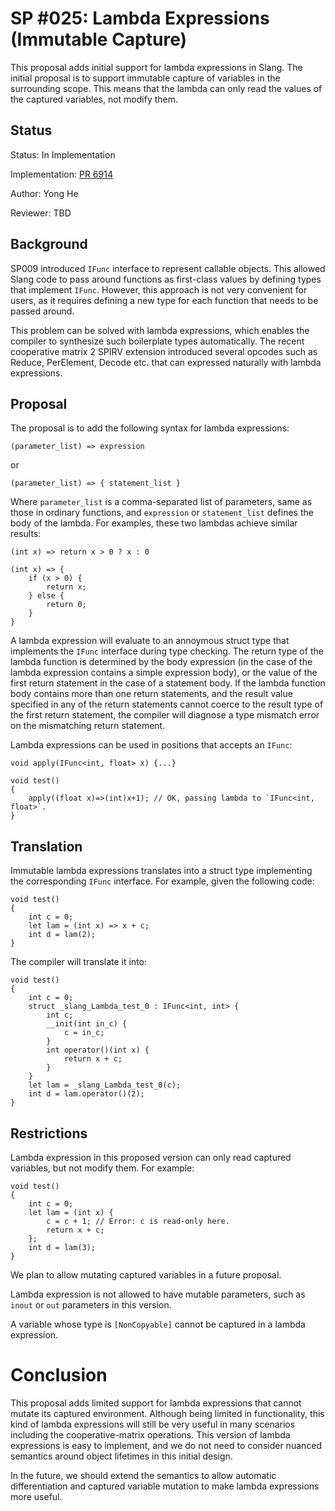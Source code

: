 # SP #025: Lambda Expressions (Immutable Capture)

This proposal adds initial support for lambda expressions in Slang.
The initial proposal is to support immutable capture of variables in the surrounding scope.
This means that the lambda can only read the values of the captured variables, not modify them.

## Status

Status: In Implementation

Implementation: [PR 6914](https://github.com/shader-slang/slang/pull/6914)

Author: Yong He

Reviewer: TBD

## Background

SP009 introduced `IFunc` interface to represent callable objects. This allowed Slang code to
pass around functions as first-class values by defining types that implement `IFunc`.
However, this approach is not very convenient for users, as it requires defining a new type for each function
that needs to be passed around.

This problem can be solved with lambda expressions, which enables the compiler to synthesize such
boilerplate types automatically. The recent cooperative matrix 2 SPIRV extension introduced several opcodes
such as Reduce, PerElement, Decode etc. that can expressed naturally with lambda expressions.

## Proposal

The proposal is to add the following syntax for lambda expressions:
```slang
(parameter_list) => expression
```

or

```slang
(parameter_list) => { statement_list }
```

Where `parameter_list` is a comma-separated list of parameters, same as those in ordinary functions,
and `expression` or `statement_list` defines the body of the lambda. For examples, these two lambdas
achieve similar results:

```slang
(int x) => return x > 0 ? x : 0

(int x) => {
    if (x > 0) {
        return x;
    } else {
        return 0;
    }
}
```

A lambda expression will evaluate to an annoymous struct type that implements the `IFunc` interface
during type checking. The return type of the lambda function is determined by the body expression (in the case
of the lambda expression contains a simple expression body), or the value of the first return statement in the
case of a statement body. If the lambda function body contains more than one return statements, and the result
value specified in any of the return statements cannot coerce to the result type of the first return statement,
the compiler will diagnose a type mismatch error on the mismatching return statement.

Lambda expressions can be used in positions that accepts an `IFunc`:

```
void apply(IFunc<int, float> x) {...}

void test()
{
    apply((float x)=>(int)x+1); // OK, passing lambda to `IFunc<int, float>`.
}
```

## Translation

Immutable lambda expressions translates into a struct type implementing the corresponding `IFunc` interface.
For example, given the following code:

```slang
void test()
{
    int c = 0;
    let lam = (int x) => x + c;
    int d = lam(2);
}
```

The compiler will translate it into:

```slang
void test()
{
    int c = 0;
    struct _slang_Lambda_test_0 : IFunc<int, int> {
        int c;
        __init(int in_c) {
            c = in_c;
        }
        int operator()(int x) {
            return x + c;
        }
    }
    let lam = _slang_Lambda_test_0(c);
    int d = lam.operator()(2);
}
```

## Restrictions

Lambda expression in this proposed version can only read captured variables, but not modify them.
For example:

```slang
void test()
{
    int c = 0;
    let lam = (int x) {
        c = c + 1; // Error: c is read-only here.
        return x + c;
    };
    int d = lam(3);
}
```

We plan to allow mutating captured variables in a future proposal.

Lambda expression is not allowed to have mutable parameters, such as `inout` or `out` parameters in this version.

A variable whose type is `[NonCopyable]` cannot be captured in a lambda expression.

# Conclusion

This proposal adds limited support for lambda expressions that cannot mutate its captured environment.
Although being limited in functionality, this kind of lambda expressions will still be very useful
in many scenarios including the cooperative-matrix operations.
This version of lambda expressions is easy to implement, and we do not need to consider nuanced semantics
around object lifetimes in this initial design.

In the future, we should extend the semantics to allow automatic differentiation and captured variable mutation
to make lambda expressions more useful.